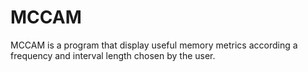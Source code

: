 # MCCAM
MCCAM is a program that display useful memory metrics according a frequency and interval length chosen by the user.
